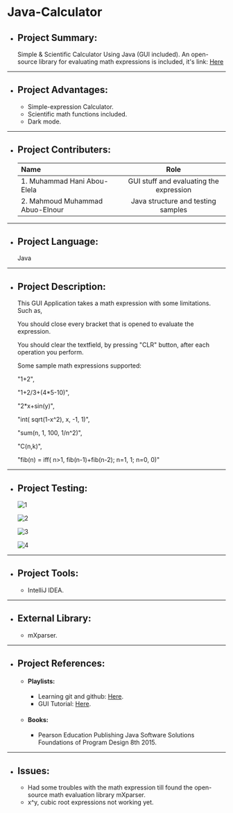 # Java-Calculator

* ## Project Summary:
  Simple &amp; Scientific Calculator Using Java (GUI included).
  An open-source library for evaluating math expressions is included, it's link: [Here](http://mathparser.org/)
  
* * *
  
* ## Project Advantages:
	* Simple-expression Calculator.
	* Scientific math functions included.
	* Dark mode.

* * *

* ## Project Contributers:
	|Name|Role|
    |:---|:---:|
    |1. Muhammad Hani Abou-Elela|GUI stuff and evaluating the expression|
    |2. Mahmoud Muhammad Abuo-Elnour|Java structure and testing samples|
    
* * *

	
* ## Project Language:
	<p>Java</p> 	

* * *

* ## Project Description:
  This GUI Application takes a math expression with some limitations. Such as,
	
	You should close every bracket that is opened to evaluate the expression.
	
	You should clear the textfield, by pressing "CLR" button, after each operation you perform.
  
  Some sample math expressions supported:
	
	"1+2",
	
	"1+2/3+(4*5-10)",
	
	"2*x+sin(y)",
	
	"int( sqrt(1-x^2), x, -1, 1)",
	
	"sum(n, 1, 100, 1/n^2)",
	
	"C(n,k)",
	
	"fib(n) = iff( n>1, fib(n-1)+fib(n-2); n=1, 1; n=0, 0)"

* * *

* ## Project Testing:

	![1](https://user-images.githubusercontent.com/48108210/124963236-d9589000-e01f-11eb-9773-737ecfa99be9.PNG)
	
	![2](https://user-images.githubusercontent.com/48108210/124963243-d9f12680-e01f-11eb-88c7-26c7e15c8db1.PNG)

  	![3](https://user-images.githubusercontent.com/48108210/124963244-da89bd00-e01f-11eb-8463-93b4b35f1828.PNG)
	
  	![4](https://user-images.githubusercontent.com/48108210/124963247-da89bd00-e01f-11eb-84ee-3075760c014d.PNG)

* * *

* ## Project Tools:
	* IntelliJ IDEA.

* * *

* ## External Library:
	* mXparser.

* * *

* ## Project References: 
	* #### Playlists:
		* Learning git and github: [Here](https://www.youtube.com/watch?v=ACOiGZoqC8w&list=PLDoPjvoNmBAw4eOj58MZPakHjaO3frVMF).
		* GUI Tutorial: [Here](https://www.youtube.com/playlist?list=PLnzqK5HvcpwRhWDkdkM4jSTPW3CgxKH8G).
	* #### Books:  
		* Pearson Education Publishing Java Software Solutions Foundations of Program Design 8th 2015.  
* * *

* ## Issues:
	* Had some troubles with the math expression till found the open-source math evaluation library mXparser.
	* x^y, cubic root expressions not working yet.
